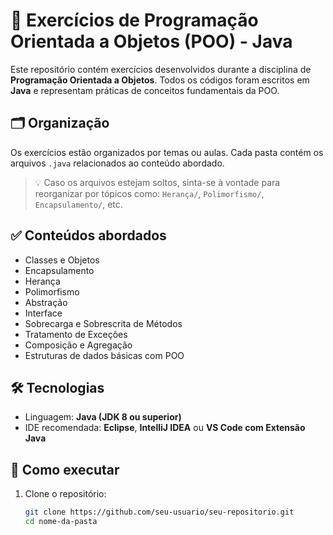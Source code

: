 # 🧠 Exercícios de Programação Orientada a Objetos (POO) - Java

Este repositório contém exercícios desenvolvidos durante a disciplina de **Programação Orientada a Objetos**. Todos os códigos foram escritos em **Java** e representam práticas de conceitos fundamentais da POO.

## 🗂️ Organização

Os exercícios estão organizados por temas ou aulas. Cada pasta contém os arquivos `.java` relacionados ao conteúdo abordado.

> 💡 Caso os arquivos estejam soltos, sinta-se à vontade para reorganizar por tópicos como: `Herança/`, `Polimorfismo/`, `Encapsulamento/`, etc.

## ✅ Conteúdos abordados

- Classes e Objetos  
- Encapsulamento  
- Herança  
- Polimorfismo  
- Abstração  
- Interface  
- Sobrecarga e Sobrescrita de Métodos  
- Tratamento de Exceções  
- Composição e Agregação  
- Estruturas de dados básicas com POO

## 🛠️ Tecnologias

- Linguagem: **Java (JDK 8 ou superior)**
- IDE recomendada: **Eclipse**, **IntelliJ IDEA** ou **VS Code com Extensão Java**

## 📌 Como executar

1. Clone o repositório:
   ```bash
   git clone https://github.com/seu-usuario/seu-repositorio.git
   cd nome-da-pasta
